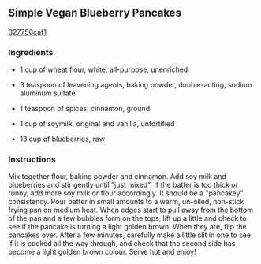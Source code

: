 ## Simple Vegan Blueberry Pancakes

[027750caf1](http://www.food.com/recipe/simple-vegan-blueberry-pancakes-294646)

### Ingredients

 - 1 cup of wheat flour, white, all-purpose, unenriched

 - 3 teaspoon of leavening agents, baking powder, double-acting, sodium aluminum sulfate

 - 1 teaspoon of spices, cinnamon, ground

 - 1 cup of soymilk, original and vanilla, unfortified

 - 13 cup of blueberries, raw

### Instructions

Mix together flour, baking powder and cinnamon. Add soy milk and blueberries and stir gently until "just mixed". If the batter is too thick or runny, add more soy milk or flour accordingly. It should be a "pancakey" consistency. Pour batter in small amounts to a warm, un-oiled, non-stick frying pan on medium heat. When edges start to pull away from the bottom of the pan and a few bubbles form on the tops, lift up a little and check to see if the pancake is turning a light golden brown. When they are, flip the pancakes over. After a few minutes, carefully make a little slit in one to see if it is cooked all the way through, and check that the second side has become a light golden brown colour. Serve hot and enjoy!